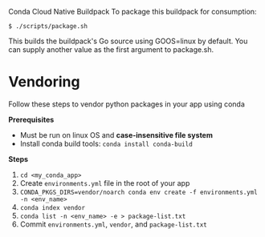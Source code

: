 Conda Cloud Native Buildpack
To package this buildpack for consumption:
```
$ ./scripts/package.sh
```
This builds the buildpack's Go source using GOOS=linux by default. You can supply another value as the first argument to package.sh.

# Vendoring 

Follow these steps to vendor python packages in your app using conda

**Prerequisites** 
- Must be run on linux OS and **case-insensitive file system**
- Install conda build tools: `conda install conda-build`

**Steps**
1. `cd <my_conda_app>`
1. Create `environments.yml` file in the root of your app
1. `CONDA_PKGS_DIRS=vendor/noarch conda env create -f environments.yml -n <env_name>`
1. `conda index vendor`
1. `conda list -n <env_name> -e > package-list.txt`
1. Commit `environments.yml`, `vendor`, and `package-list.txt`
